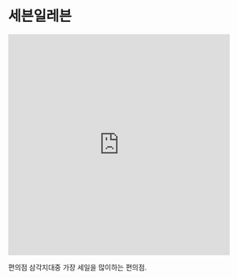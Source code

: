 # 세븐일레븐


<iframe src="https://www.google.com/maps/embed?pb=!1m18!1m12!1m3!1d197.72911725311056!2d126.99142140394906!3d37.53937281763192!2m3!1f0!2f0!3f0!3m2!1i1024!2i768!4f13.1!3m3!1m2!1s0x357ca37f6e2aa3c3%3A0x1a45065ccd27015c!2s7eleven!5e0!3m2!1sko!2skr!4v1698308133116!5m2!1sko!2skr" width="450" height="450" style="border:0;" allowfullscreen="" loading="lazy" referrerpolicy="no-referrer-when-downgrade"></iframe>


편의점 삼각지대중 가장 세일을 많이하는 편의점.
